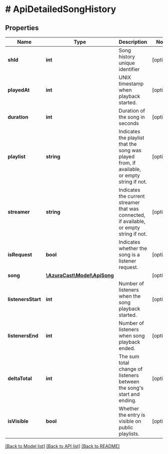 # # ApiDetailedSongHistory

## Properties

Name | Type | Description | Notes
------------ | ------------- | ------------- | -------------
**shId** | **int** | Song history unique identifier | [optional]
**playedAt** | **int** | UNIX timestamp when playback started. | [optional]
**duration** | **int** | Duration of the song in seconds | [optional]
**playlist** | **string** | Indicates the playlist that the song was played from, if available, or empty string if not. | [optional]
**streamer** | **string** | Indicates the current streamer that was connected, if available, or empty string if not. | [optional]
**isRequest** | **bool** | Indicates whether the song is a listener request. | [optional]
**song** | [**\AzuraCast\Model\ApiSong**](ApiSong.md) |  | [optional]
**listenersStart** | **int** | Number of listeners when the song playback started. | [optional]
**listenersEnd** | **int** | Number of listeners when song playback ended. | [optional]
**deltaTotal** | **int** | The sum total change of listeners between the song&#39;s start and ending. | [optional]
**isVisible** | **bool** | Whether the entry is visible on public playlists. | [optional]

[[Back to Model list]](../../README.md#models) [[Back to API list]](../../README.md#endpoints) [[Back to README]](../../README.md)
